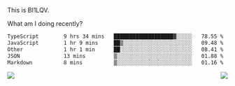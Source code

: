 This is BI1LQV.

What am I doing recently?

<!--START_SECTION:waka-->

```txt
TypeScript        9 hrs 34 mins   ███████████████████▓░░░░░   78.55 %
JavaScript        1 hr 9 mins     ██▒░░░░░░░░░░░░░░░░░░░░░░   09.48 %
Other             1 hr 1 min      ██░░░░░░░░░░░░░░░░░░░░░░░   08.41 %
JSON              13 mins         ▒░░░░░░░░░░░░░░░░░░░░░░░░   01.88 %
Markdown          8 mins          ▒░░░░░░░░░░░░░░░░░░░░░░░░   01.16 %
```

<!--END_SECTION:waka-->
<img align="right" src="https://github-readme-stats.vercel.app/api?username=bi1lqv&show_icons=true&count_private=true">

<img src="https://metrics.lecoq.io/bi1lqv?template=classic&base.activity=0&base.community=0&base.repositories=0&base.metadata=0&isocalendar=1&base=header%2C%20activity%2C%20community%2C%20repositories%2C%20metadata&base.indepth=false&base.hireable=false&isocalendar=false&isocalendar.duration=full-year&config.timezone=Asia%2FShanghai">
